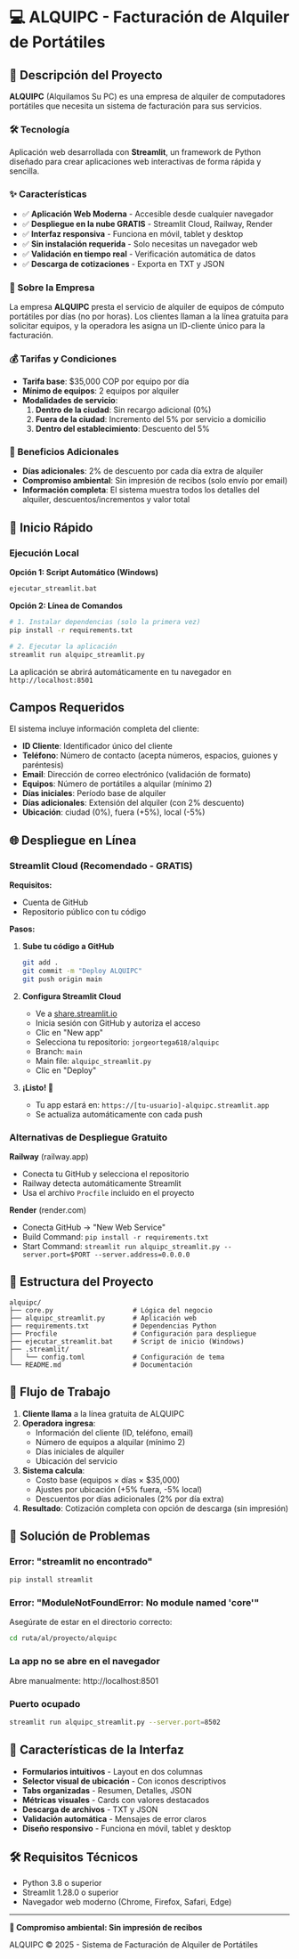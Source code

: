 # 💻 ALQUIPC - Facturación de Alquiler de Portátiles

## 📖 Descripción del Proyecto

**ALQUIPC** (Alquilamos Su PC) es una empresa de alquiler de computadores portátiles que necesita un sistema de facturación para sus servicios.

### 🛠️ Tecnología
Aplicación web desarrollada con **Streamlit**, un framework de Python diseñado para crear aplicaciones web interactivas de forma rápida y sencilla.

### ✨ Características
- ✅ **Aplicación Web Moderna** - Accesible desde cualquier navegador
- ✅ **Despliegue en la nube GRATIS** - Streamlit Cloud, Railway, Render
- ✅ **Interfaz responsiva** - Funciona en móvil, tablet y desktop
- ✅ **Sin instalación requerida** - Solo necesitas un navegador web
- ✅ **Validación en tiempo real** - Verificación automática de datos
- ✅ **Descarga de cotizaciones** - Exporta en TXT y JSON

### 🏢 Sobre la Empresa
La empresa **ALQUIPC** presta el servicio de alquiler de equipos de cómputo portátiles por días (no por horas). Los clientes llaman a la línea gratuita para solicitar equipos, y la operadora les asigna un ID-cliente único para la facturación.

### 💰 Tarifas y Condiciones
- **Tarifa base**: $35,000 COP por equipo por día
- **Mínimo de equipos**: 2 equipos por alquiler
- **Modalidades de servicio**:
  1. **Dentro de la ciudad**: Sin recargo adicional (0%)
  2. **Fuera de la ciudad**: Incremento del 5% por servicio a domicilio
  3. **Dentro del establecimiento**: Descuento del 5%

### 🎯 Beneficios Adicionales
- **Días adicionales**: 2% de descuento por cada día extra de alquiler
- **Compromiso ambiental**: Sin impresión de recibos (solo envío por email)
- **Información completa**: El sistema muestra todos los detalles del alquiler, descuentos/incrementos y valor total

## 🚀 Inicio Rápido

### Ejecución Local

**Opción 1: Script Automático (Windows)**
```bash
ejecutar_streamlit.bat
```

**Opción 2: Línea de Comandos**
```bash
# 1. Instalar dependencias (solo la primera vez)
pip install -r requirements.txt

# 2. Ejecutar la aplicación
streamlit run alquipc_streamlit.py
```

La aplicación se abrirá automáticamente en tu navegador en `http://localhost:8501`

##  Campos Requeridos

El sistema incluye información completa del cliente:

- **ID Cliente**: Identificador único del cliente
- **Teléfono**: Número de contacto (acepta números, espacios, guiones y paréntesis)
- **Email**: Dirección de correo electrónico (validación de formato)
- **Equipos**: Número de portátiles a alquilar (mínimo 2)
- **Días iniciales**: Período base de alquiler
- **Días adicionales**: Extensión del alquiler (con 2% descuento)
- **Ubicación**: ciudad (0%), fuera (+5%), local (-5%)

## 🌐 Despliegue en Línea

### Streamlit Cloud (Recomendado - GRATIS)

**Requisitos:**
- Cuenta de GitHub
- Repositorio público con tu código

**Pasos:**

1. **Sube tu código a GitHub**
   ```bash
   git add .
   git commit -m "Deploy ALQUIPC"
   git push origin main
   ```

2. **Configura Streamlit Cloud**
   - Ve a [share.streamlit.io](https://share.streamlit.io)
   - Inicia sesión con GitHub y autoriza el acceso
   - Clic en "New app"
   - Selecciona tu repositorio: `jorgeortega618/alquipc`
   - Branch: `main`
   - Main file: `alquipc_streamlit.py`
   - Clic en "Deploy"

3. **¡Listo! 🎉**
   - Tu app estará en: `https://[tu-usuario]-alquipc.streamlit.app`
   - Se actualiza automáticamente con cada push

### Alternativas de Despliegue Gratuito

**Railway** (railway.app)
- Conecta tu GitHub y selecciona el repositorio
- Railway detecta automáticamente Streamlit
- Usa el archivo `Procfile` incluido en el proyecto

**Render** (render.com)
- Conecta GitHub → "New Web Service"
- Build Command: `pip install -r requirements.txt`
- Start Command: `streamlit run alquipc_streamlit.py --server.port=$PORT --server.address=0.0.0.0`

## 📂 Estructura del Proyecto

```
alquipc/
├── core.py                    # Lógica del negocio
├── alquipc_streamlit.py       # Aplicación web
├── requirements.txt           # Dependencias Python
├── Procfile                   # Configuración para despliegue
├── ejecutar_streamlit.bat     # Script de inicio (Windows)
├── .streamlit/
│   └── config.toml            # Configuración de tema
└── README.md                  # Documentación
```

## 🔄 Flujo de Trabajo

1. **Cliente llama** a la línea gratuita de ALQUIPC
2. **Operadora ingresa**:
   - Información del cliente (ID, teléfono, email)
   - Número de equipos a alquilar (mínimo 2)
   - Días iniciales de alquiler
   - Ubicación del servicio
3. **Sistema calcula**:
   - Costo base (equipos × días × $35,000)
   - Ajustes por ubicación (+5% fuera, -5% local)
   - Descuentos por días adicionales (2% por día extra)
4. **Resultado**: Cotización completa con opción de descarga (sin impresión)

## 🔧 Solución de Problemas

### Error: "streamlit no encontrado"
```bash
pip install streamlit
```

### Error: "ModuleNotFoundError: No module named 'core'"
Asegúrate de estar en el directorio correcto:
```bash
cd ruta/al/proyecto/alquipc
```

### La app no se abre en el navegador
Abre manualmente: http://localhost:8501

### Puerto ocupado
```bash
streamlit run alquipc_streamlit.py --server.port=8502
```

## 🎨 Características de la Interfaz

- **Formularios intuitivos** - Layout en dos columnas
- **Selector visual de ubicación** - Con iconos descriptivos
- **Tabs organizadas** - Resumen, Detalles, JSON
- **Métricas visuales** - Cards con valores destacados
- **Descarga de archivos** - TXT y JSON
- **Validación automática** - Mensajes de error claros
- **Diseño responsivo** - Funciona en móvil, tablet y desktop

## 🛠️ Requisitos Técnicos

- Python 3.8 o superior
- Streamlit 1.28.0 o superior
- Navegador web moderno (Chrome, Firefox, Safari, Edge)

---

**🌱 Compromiso ambiental: Sin impresión de recibos**

ALQUIPC © 2025 - Sistema de Facturación de Alquiler de Portátiles
